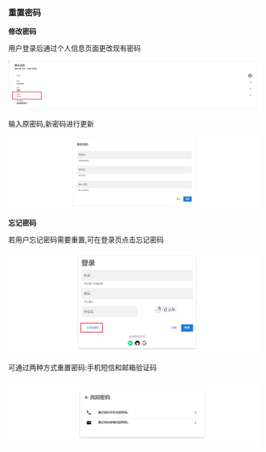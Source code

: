 ### 重置密码

__修改密码__

用户登录后通过个人信息页面更改现有密码

![passwordReset1.png](../../../images/whalealAccount/passwordReset1.png)

输入原密码,新密码进行更新

![passwordReset2.png](../../../images/whalealAccount/passwordReset2.png)

__忘记密码__

若用户忘记密码需要重置,可在登录页点击忘记密码

![passwordReset3.png](../../../images/whalealAccount/passwordReset3.png)

可通过两种方式重置密码:手机短信和邮箱验证码

![passwordReset4.png](../../../images/whalealAccount/passwordReset4.png)


